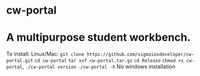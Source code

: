 # cw-portal

# A multipurpose student workbench.

To install:
  Linux/Mac:
  `git clone https://github.com/sigmaiosdeveloper/cw-portal.git`
  `cd cw-portal`
  `tar xvf cw-portal.tar.gz`
  `cd Release`
   `chmod +x cw-portal`,
   `./cw-portal version`
   `./cw-portal -h`
  No windows installation
